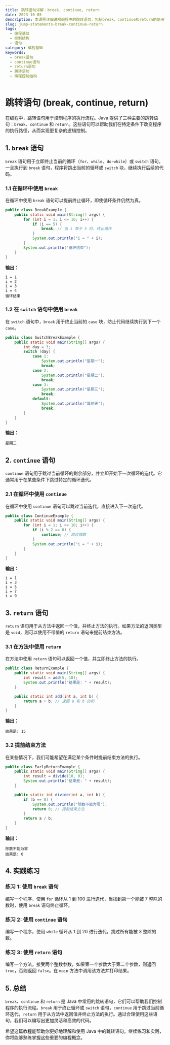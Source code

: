 ```yaml
---
title: 跳转语句详解：break, continue, return
date: 2023-10-05
description: 本课程详细讲解编程中的跳转语句，包括break、continue和return的使用方法及其在不同编程语言中的应用。
slug: jump-statements-break-continue-return
tags:
  - 编程基础
  - 控制结构
  - 语句
category: 编程基础
keywords:
  - break语句
  - continue语句
  - return语句
  - 跳转语句
  - 编程控制结构
---
```


# 跳转语句 (break, continue, return)

在编程中，跳转语句用于控制程序的执行流程。Java 提供了三种主要的跳转语句：`break`、`continue` 和 `return`。这些语句可以帮助我们在特定条件下改变程序的执行路径，从而实现更复杂的逻辑控制。

## 1. `break` 语句

`break` 语句用于立即终止当前的循环（`for`、`while`、`do-while`）或 `switch` 语句。一旦执行到 `break` 语句，程序将跳出当前的循环或 `switch` 块，继续执行后续的代码。

### 1.1 在循环中使用 `break`

在循环中使用 `break` 语句可以提前终止循环，即使循环条件仍然为真。

```java
public class BreakExample {
    public static void main(String[] args) {
        for (int i = 1; i <= 10; i++) {
            if (i == 5) {
                break; // 当 i 等于 5 时，终止循环
            }
            System.out.println("i = " + i);
        }
        System.out.println("循环结束");
    }
}
```

**输出：**
```
i = 1
i = 2
i = 3
i = 4
循环结束
```

### 1.2 在 `switch` 语句中使用 `break`

在 `switch` 语句中，`break` 用于终止当前的 `case` 块，防止代码继续执行到下一个 `case`。

```java
public class SwitchBreakExample {
    public static void main(String[] args) {
        int day = 3;
        switch (day) {
            case 1:
                System.out.println("星期一");
                break;
            case 2:
                System.out.println("星期二");
                break;
            case 3:
                System.out.println("星期三");
                break;
            default:
                System.out.println("其他天");
                break;
        }
    }
}
```

**输出：**
```
星期三
```

## 2. `continue` 语句

`continue` 语句用于跳过当前循环的剩余部分，并立即开始下一次循环的迭代。它通常用于在某些条件下跳过特定的循环迭代。

### 2.1 在循环中使用 `continue`

在循环中使用 `continue` 语句可以跳过当前迭代，直接进入下一次迭代。

```java
public class ContinueExample {
    public static void main(String[] args) {
        for (int i = 1; i <= 10; i++) {
            if (i % 2 == 0) {
                continue; // 跳过偶数
            }
            System.out.println("i = " + i);
        }
    }
}
```

**输出：**
```
i = 1
i = 3
i = 5
i = 7
i = 9
```

## 3. `return` 语句

`return` 语句用于从方法中返回一个值，并终止方法的执行。如果方法的返回类型是 `void`，则可以使用不带值的 `return` 语句来提前结束方法。

### 3.1 在方法中使用 `return`

在方法中使用 `return` 语句可以返回一个值，并立即终止方法的执行。

```java
public class ReturnExample {
    public static void main(String[] args) {
        int result = add(5, 10);
        System.out.println("结果是: " + result);
    }

    public static int add(int a, int b) {
        return a + b; // 返回 a 和 b 的和
    }
}
```

**输出：**
```
结果是: 15
```

### 3.2 提前结束方法

在某些情况下，我们可能希望在满足某个条件时提前结束方法的执行。

```java
public class EarlyReturnExample {
    public static void main(String[] args) {
        int result = divide(10, 0);
        System.out.println("结果是: " + result);
    }

    public static int divide(int a, int b) {
        if (b == 0) {
            System.out.println("除数不能为零");
            return 0; // 提前结束方法
        }
        return a / b;
    }
}
```

**输出：**
```
除数不能为零
结果是: 0
```

## 4. 实践练习

### 练习 1: 使用 `break` 语句

编写一个程序，使用 `for` 循环从 1 到 100 进行迭代，当找到第一个能被 7 整除的数时，使用 `break` 语句终止循环。

### 练习 2: 使用 `continue` 语句

编写一个程序，使用 `while` 循环从 1 到 20 进行迭代，跳过所有能被 3 整除的数。

### 练习 3: 使用 `return` 语句

编写一个方法，接受两个整数参数，如果第一个参数大于第二个参数，则返回 `true`，否则返回 `false`。在 `main` 方法中调用该方法并打印结果。

## 5. 总结

`break`、`continue` 和 `return` 是 Java 中常用的跳转语句，它们可以帮助我们控制程序的执行流程。`break` 用于终止循环或 `switch` 语句，`continue` 用于跳过当前循环迭代，`return` 用于从方法中返回值并终止方法的执行。通过合理使用这些语句，我们可以编写出更加灵活和高效的代码。

希望这篇教程能帮助你更好地理解和使用 Java 中的跳转语句。继续练习和实践，你将能够熟练掌握这些重要的编程概念。